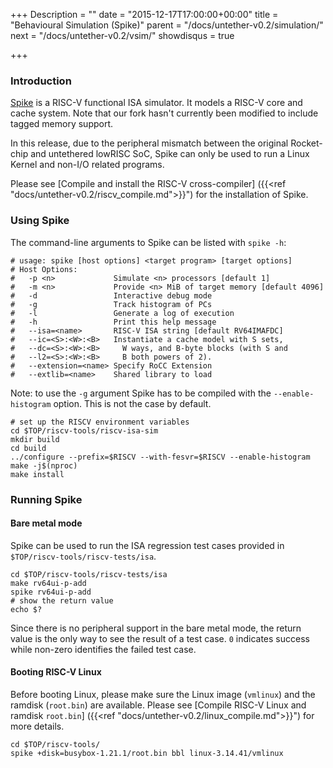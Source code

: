+++
Description = ""
date = "2015-12-17T17:00:00+00:00"
title = "Behavioural Simulation (Spike)"
parent = "/docs/untether-v0.2/simulation/"
next = "/docs/untether-v0.2/vsim/"
showdisqus = true

+++

### Introduction

[Spike](https://github.com/riscv/riscv-isa-sim) is a RISC-V functional
ISA simulator. It models a RISC-V core and cache system. Note that our fork 
hasn't currently been modified to include tagged memory support.

In this release, due to the peripheral mismatch between the original Rocket-chip and untethered lowRISC SoC, Spike can only be used to run a Linux Kernel and non-I/O related programs.

Please see [Compile and install the RISC-V cross-compiler] ({{<ref 
"docs/untether-v0.2/riscv_compile.md">}}") for the installation of Spike.

### Using Spike

The command-line arguments to Spike can be listed with `spike -h`:

    # usage: spike [host options] <target program> [target options]
    # Host Options:
    #   -p <n>             Simulate <n> processors [default 1]
    #   -m <n>             Provide <n> MiB of target memory [default 4096]
    #   -d                 Interactive debug mode
    #   -g                 Track histogram of PCs
    #   -l                 Generate a log of execution
    #   -h                 Print this help message
    #   --isa=<name>       RISC-V ISA string [default RV64IMAFDC]
    #   --ic=<S>:<W>:<B>   Instantiate a cache model with S sets,
    #   --dc=<S>:<W>:<B>     W ways, and B-byte blocks (with S and
    #   --l2=<S>:<W>:<B>     B both powers of 2).
    #   --extension=<name> Specify RoCC Extension
    #   --extlib=<name>    Shared library to load

Note: to use the `-g` argument Spike has to be compiled with the
`--enable-histogram` option. This is not the case by default.

    # set up the RISCV environment variables
    cd $TOP/riscv-tools/riscv-isa-sim
    mkdir build
    cd build
    ../configure --prefix=$RISCV --with-fesvr=$RISCV --enable-histogram
    make -j$(nproc)
    make install

### Running Spike

#### Bare metal mode

Spike can be used to run the ISA regression test cases provided in `$TOP/riscv-tools/riscv-tests/isa`.

    cd $TOP/riscv-tools/riscv-tests/isa
    make rv64ui-p-add
    spike rv64ui-p-add
    # show the return value
    echo $?

Since there is no peripheral support in the bare metal mode, the return value 
is the only way to see the result of a test case. `0` indicates success while 
non-zero identifies the failed test case.

<a name="spike-boot"></a>
#### Booting RISC-V Linux

Before booting Linux, please make sure the Linux image (`vmlinux`) and the 
ramdisk (`root.bin`) are available. Please see [Compile RISC-V Linux and
ramdisk `root.bin`] ({{<ref "docs/untether-v0.2/linux_compile.md">}}") for more details.

    cd $TOP/riscv-tools/
    spike +disk=busybox-1.21.1/root.bin bbl linux-3.14.41/vmlinux
